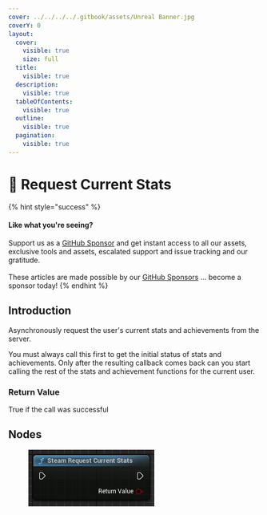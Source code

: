```yaml
---
cover: ../../../../.gitbook/assets/Unreal Banner.jpg
coverY: 0
layout:
  cover:
    visible: true
    size: full
  title:
    visible: true
  description:
    visible: true
  tableOfContents:
    visible: true
  outline:
    visible: true
  pagination:
    visible: true
---
```


# 🔵 Request Current Stats

{% hint style="success" %}
#### Like what you're seeing?

Support us as a [GitHub Sponsor](../../../../where-to-buy/become-a-sponsor.md) and get instant access to all our assets, exclusive tools and assets, escalated support and issue tracking and our gratitude.\
\
These articles are made possible by our [GitHub Sponsors](../../../../where-to-buy/become-a-sponsor.md) ... become a sponsor today!
{% endhint %}

## Introduction

Asynchronously request the user's current stats and achievements from the server.

You must always call this first to get the initial status of stats and achievements. Only after the resulting callback comes back can you start calling the rest of the stats and achievement functions for the current user.

### Return Value

True if the call was successful

## Nodes

<figure><img src="../../../../.gitbook/assets/image (340).png" alt=""><figcaption></figcaption></figure>
